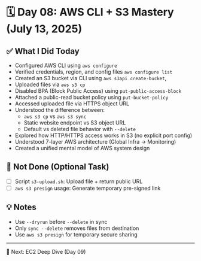# 🗓️ Day 08: AWS CLI + S3 Mastery (July 13, 2025)

## ✅ What I Did Today

- Configured AWS CLI using `aws configure`
- Verified credentials, region, and config files `aws configure list`
- Created an S3 bucket via CLI using `aws s3api create-bucket`, 
- Uploaded files via `aws s3 cp`
- Disabled BPA (Block Public Access) using `put-public-access-block`
- Attached a public-read bucket policy using `put-bucket-policy`
- Accessed uploaded file via HTTPS object URL
- Understood the difference between:
  - `aws s3 cp` vs `aws s3 sync`
  - Static website endpoint vs S3 object URL
  - Default vs deleted file behavior with `--delete`
- Explored how HTTP/HTTPS access works in S3 (no explicit port config)
- Understood 7-layer AWS architecture (Global Infra → Monitoring)
- Created a unified mental model of AWS system design

## 🔁 Not Done (Optional Task)

- [ ] Script `s3-upload.sh`: Upload file + return public URL
- [ ] `aws s3 presign` usage: Generate temporary pre-signed link

## 💡 Notes
- Use `--dryrun` before `--delete` in sync
- Only `sync --delete` removes files from destination
- Use `aws s3 presign` for temporary secure sharing

---

🎯 Next: EC2 Deep Dive (Day 09)

